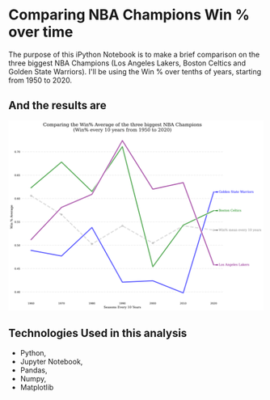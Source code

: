 # Comparing NBA Champions Win % over time
The purpose of this iPython Notebook is to make a brief comparison on the three biggest NBA Champions (Los Angeles Lakers, Boston Celtics and Golden State Warriors). I'll be using the Win % over tenths of years, starting from 1950 to 2020.

## And the results are
![image showing the comparison between the win % over tenths of years](comparison_result.png "Comparison Result")

## Technologies Used in this analysis
- Python, 
- Jupyter Notebook, 
- Pandas, 
- Numpy,
- Matplotlib
